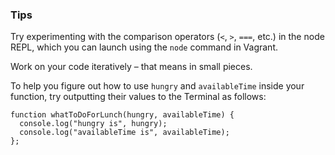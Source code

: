 ### Tips

Try experimenting with the comparison operators (`<`, `>`, `===`, etc.) in the node REPL, which you can launch using the `node` command in Vagrant.

Work on your code iteratively – that means in small pieces. 

To help you figure out how to use `hungry` and `availableTime` inside your function, try outputting their values to the Terminal as follows:

```
function whatToDoForLunch(hungry, availableTime) {
  console.log("hungry is", hungry);
  console.log("availableTime is", availableTime);
};
```
